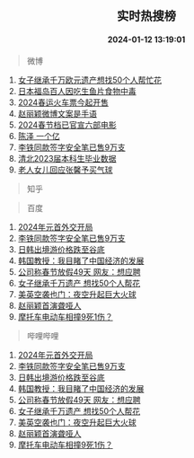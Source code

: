 <div align="center"><h2>实时热搜榜</h2><h4>2024-01-12 13:19:01</h4></div>

> 微博  

1. [女子继承千万欧元遗产想找50个人帮忙花](https://s.weibo.com/weibo?q=%23%E5%A5%B3%E5%AD%90%E7%BB%A7%E6%89%BF%E5%8D%83%E4%B8%87%E6%AC%A7%E5%85%83%E9%81%97%E4%BA%A7%E6%83%B3%E6%89%BE50%E4%B8%AA%E4%BA%BA%E5%B8%AE%E5%BF%99%E8%8A%B1%23&t=31&band_rank=1&Refer=top)<br />
2. [日本福岛百人因吃生鱼片食物中毒](https://s.weibo.com/weibo?q=%23%E6%97%A5%E6%9C%AC%E7%A6%8F%E5%B2%9B%E7%99%BE%E4%BA%BA%E5%9B%A0%E5%90%83%E7%94%9F%E9%B1%BC%E7%89%87%E9%A3%9F%E7%89%A9%E4%B8%AD%E6%AF%92%23&t=31&band_rank=2&Refer=top)<br />
3. [2024春运火车票今起开售](https://s.weibo.com/weibo?q=%232024%E6%98%A5%E8%BF%90%E7%81%AB%E8%BD%A6%E7%A5%A8%E4%BB%8A%E8%B5%B7%E5%BC%80%E5%94%AE%23&t=31&band_rank=3&Refer=top)<br />
4. [赵丽颖微博文案是手语](https://s.weibo.com/weibo?q=%23%E8%B5%B5%E4%B8%BD%E9%A2%96%E5%BE%AE%E5%8D%9A%E6%96%87%E6%A1%88%E6%98%AF%E6%89%8B%E8%AF%AD%23&t=31&band_rank=4&Refer=top)<br />
5. [2024春节档已官宣六部电影](https://s.weibo.com/weibo?q=%232024%E6%98%A5%E8%8A%82%E6%A1%A3%E5%B7%B2%E5%AE%98%E5%AE%A3%E5%85%AD%E9%83%A8%E7%94%B5%E5%BD%B1%23&t=31&band_rank=5&Refer=top)<br />
6. [陈泽 一个亿](https://s.weibo.com/weibo?q=%E9%99%88%E6%B3%BD%20%E4%B8%80%E4%B8%AA%E4%BA%BF&t=31&band_rank=6&Refer=top)<br />
7. [李铁同款签字安全笔已售9万支](https://s.weibo.com/weibo?q=%23%E6%9D%8E%E9%93%81%E5%90%8C%E6%AC%BE%E7%AD%BE%E5%AD%97%E5%AE%89%E5%85%A8%E7%AC%94%E5%B7%B2%E5%94%AE9%E4%B8%87%E6%94%AF%23&t=31&band_rank=7&Refer=top)<br />
8. [清北2023届本科生毕业数据](https://s.weibo.com/weibo?q=%23%E6%B8%85%E5%8C%972023%E5%B1%8A%E6%9C%AC%E7%A7%91%E7%94%9F%E6%AF%95%E4%B8%9A%E6%95%B0%E6%8D%AE%23&t=31&band_rank=8&Refer=top)<br />
9. [老人女儿回应张馨予买气球](https://s.weibo.com/weibo?q=%23%E8%80%81%E4%BA%BA%E5%A5%B3%E5%84%BF%E5%9B%9E%E5%BA%94%E5%BC%A0%E9%A6%A8%E4%BA%88%E4%B9%B0%E6%B0%94%E7%90%83%23&t=31&band_rank=9&Refer=top)<br />

> 知乎  


> 百度  

1. [2024年元首外交开局](https://www.baidu.com/s?wd=2024%E5%B9%B4%E5%85%83%E9%A6%96%E5%A4%96%E4%BA%A4%E5%BC%80%E5%B1%80&sa=fyb_news&rsv_dl=fyb_news)<br />
2. [李铁同款签字安全笔已售9万支](https://www.baidu.com/s?wd=%E6%9D%8E%E9%93%81%E5%90%8C%E6%AC%BE%E7%AD%BE%E5%AD%97%E5%AE%89%E5%85%A8%E7%AC%94%E5%B7%B2%E5%94%AE9%E4%B8%87%E6%94%AF&sa=fyb_news&rsv_dl=fyb_news)<br />
3. [日韩出境游价格跌至谷底](https://www.baidu.com/s?wd=%E6%97%A5%E9%9F%A9%E5%87%BA%E5%A2%83%E6%B8%B8%E4%BB%B7%E6%A0%BC%E8%B7%8C%E8%87%B3%E8%B0%B7%E5%BA%95&sa=fyb_news&rsv_dl=fyb_news)<br />
4. [韩国教授：我目睹了中国经济的发展](https://www.baidu.com/s?wd=%E9%9F%A9%E5%9B%BD%E6%95%99%E6%8E%88%EF%BC%9A%E6%88%91%E7%9B%AE%E7%9D%B9%E4%BA%86%E4%B8%AD%E5%9B%BD%E7%BB%8F%E6%B5%8E%E7%9A%84%E5%8F%91%E5%B1%95&sa=fyb_news&rsv_dl=fyb_news)<br />
5. [公司称春节放假49天 网友：想应聘](https://www.baidu.com/s?wd=%E5%85%AC%E5%8F%B8%E7%A7%B0%E6%98%A5%E8%8A%82%E6%94%BE%E5%81%8749%E5%A4%A9+%E7%BD%91%E5%8F%8B%EF%BC%9A%E6%83%B3%E5%BA%94%E8%81%98&sa=fyb_news&rsv_dl=fyb_news)<br />
6. [女子继承千万遗产 想找50个人帮花](https://www.baidu.com/s?wd=%E5%A5%B3%E5%AD%90%E7%BB%A7%E6%89%BF%E5%8D%83%E4%B8%87%E9%81%97%E4%BA%A7+%E6%83%B3%E6%89%BE50%E4%B8%AA%E4%BA%BA%E5%B8%AE%E8%8A%B1&sa=fyb_news&rsv_dl=fyb_news)<br />
7. [美英空袭也门：夜空升起巨大火球](https://www.baidu.com/s?wd=%E7%BE%8E%E8%8B%B1%E7%A9%BA%E8%A2%AD%E4%B9%9F%E9%97%A8%EF%BC%9A%E5%A4%9C%E7%A9%BA%E5%8D%87%E8%B5%B7%E5%B7%A8%E5%A4%A7%E7%81%AB%E7%90%83&sa=fyb_news&rsv_dl=fyb_news)<br />
8. [赵丽颖首演聋哑人](https://www.baidu.com/s?wd=%E8%B5%B5%E4%B8%BD%E9%A2%96%E9%A6%96%E6%BC%94%E8%81%8B%E5%93%91%E4%BA%BA&sa=fyb_news&rsv_dl=fyb_news)<br />
9. [摩托车电动车相撞9死1伤？](https://www.baidu.com/s?wd=%E6%91%A9%E6%89%98%E8%BD%A6%E7%94%B5%E5%8A%A8%E8%BD%A6%E7%9B%B8%E6%92%9E9%E6%AD%BB1%E4%BC%A4%EF%BC%9F&sa=fyb_news&rsv_dl=fyb_news)<br />

> 哔哩哔哩  

1. [2024年元首外交开局](https://www.baidu.com/s?wd=2024%E5%B9%B4%E5%85%83%E9%A6%96%E5%A4%96%E4%BA%A4%E5%BC%80%E5%B1%80&sa=fyb_news&rsv_dl=fyb_news)<br />
2. [李铁同款签字安全笔已售9万支](https://www.baidu.com/s?wd=%E6%9D%8E%E9%93%81%E5%90%8C%E6%AC%BE%E7%AD%BE%E5%AD%97%E5%AE%89%E5%85%A8%E7%AC%94%E5%B7%B2%E5%94%AE9%E4%B8%87%E6%94%AF&sa=fyb_news&rsv_dl=fyb_news)<br />
3. [日韩出境游价格跌至谷底](https://www.baidu.com/s?wd=%E6%97%A5%E9%9F%A9%E5%87%BA%E5%A2%83%E6%B8%B8%E4%BB%B7%E6%A0%BC%E8%B7%8C%E8%87%B3%E8%B0%B7%E5%BA%95&sa=fyb_news&rsv_dl=fyb_news)<br />
4. [韩国教授：我目睹了中国经济的发展](https://www.baidu.com/s?wd=%E9%9F%A9%E5%9B%BD%E6%95%99%E6%8E%88%EF%BC%9A%E6%88%91%E7%9B%AE%E7%9D%B9%E4%BA%86%E4%B8%AD%E5%9B%BD%E7%BB%8F%E6%B5%8E%E7%9A%84%E5%8F%91%E5%B1%95&sa=fyb_news&rsv_dl=fyb_news)<br />
5. [公司称春节放假49天 网友：想应聘](https://www.baidu.com/s?wd=%E5%85%AC%E5%8F%B8%E7%A7%B0%E6%98%A5%E8%8A%82%E6%94%BE%E5%81%8749%E5%A4%A9+%E7%BD%91%E5%8F%8B%EF%BC%9A%E6%83%B3%E5%BA%94%E8%81%98&sa=fyb_news&rsv_dl=fyb_news)<br />
6. [女子继承千万遗产 想找50个人帮花](https://www.baidu.com/s?wd=%E5%A5%B3%E5%AD%90%E7%BB%A7%E6%89%BF%E5%8D%83%E4%B8%87%E9%81%97%E4%BA%A7+%E6%83%B3%E6%89%BE50%E4%B8%AA%E4%BA%BA%E5%B8%AE%E8%8A%B1&sa=fyb_news&rsv_dl=fyb_news)<br />
7. [美英空袭也门：夜空升起巨大火球](https://www.baidu.com/s?wd=%E7%BE%8E%E8%8B%B1%E7%A9%BA%E8%A2%AD%E4%B9%9F%E9%97%A8%EF%BC%9A%E5%A4%9C%E7%A9%BA%E5%8D%87%E8%B5%B7%E5%B7%A8%E5%A4%A7%E7%81%AB%E7%90%83&sa=fyb_news&rsv_dl=fyb_news)<br />
8. [赵丽颖首演聋哑人](https://www.baidu.com/s?wd=%E8%B5%B5%E4%B8%BD%E9%A2%96%E9%A6%96%E6%BC%94%E8%81%8B%E5%93%91%E4%BA%BA&sa=fyb_news&rsv_dl=fyb_news)<br />
9. [摩托车电动车相撞9死1伤？](https://www.baidu.com/s?wd=%E6%91%A9%E6%89%98%E8%BD%A6%E7%94%B5%E5%8A%A8%E8%BD%A6%E7%9B%B8%E6%92%9E9%E6%AD%BB1%E4%BC%A4%EF%BC%9F&sa=fyb_news&rsv_dl=fyb_news)<br />
